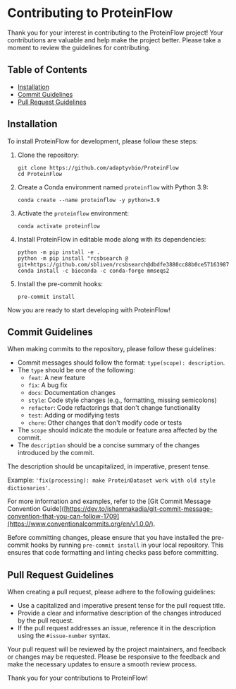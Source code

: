 # Contributing to ProteinFlow

Thank you for your interest in contributing to the ProteinFlow project! Your contributions are valuable and help make the project better. Please take a moment to review the guidelines for contributing.

## Table of Contents

- [Installation](#installation)
- [Commit Guidelines](#commit-guidelines)
- [Pull Request Guidelines](#pull-request-guidelines)

## Installation

To install ProteinFlow for development, please follow these steps:

1. Clone the repository:
    
    ```
    git clone https://github.com/adaptyvbio/ProteinFlow
    cd ProteinFlow
    ```
    
2. Create a Conda environment named `proteinflow` with Python 3.9:
    
    ```
    conda create --name proteinflow -y python=3.9
    ```
    
3. Activate the `proteinflow` environment:
    
    ```
    conda activate proteinflow
    ```
    
4. Install ProteinFlow in editable mode along with its dependencies:
    
    ```
    python -m pip install -e .
    python -m pip install "rcsbsearch @ git+https://github.com/sbliven/rcsbsearch@dbdfe3880cc88b0ce57163987db613d579400c8e"
    conda install -c bioconda -c conda-forge mmseqs2
    ```
    
5. Install the pre-commit hooks:
    
    ```
    pre-commit install
    ```

Now you are ready to start developing with ProteinFlow!

## Commit Guidelines

When making commits to the repository, please follow these guidelines:

- Commit messages should follow the format: `type(scope): description`.
- The `type` should be one of the following:
    - `feat`: A new feature
    - `fix`: A bug fix
    - `docs`: Documentation changes
    - `style`: Code style changes (e.g., formatting, missing semicolons)
    - `refactor`: Code refactorings that don't change functionality
    - `test`: Adding or modifying tests
    - `chore`: Other changes that don't modify code or tests
- The `scope` should indicate the module or feature area affected by the commit.
- The `description` should be a concise summary of the changes introduced by the commit.

The description should be uncapitalized, in imperative, present tense.

Example: `'fix(processing): make ProteinDataset work with old style dictionaries'`.

For more information and examples, refer to the [Git Commit Message Convention Guide]([https://dev.to/ishanmakadia/git-commit-message-convention-that-you-can-follow-1709](https://www.conventionalcommits.org/en/v1.0.0/).

Before committing changes, please ensure that you have installed the pre-commit hooks by running `pre-commit install` in your local repository. This ensures that code formatting and linting checks pass before committing.

## Pull Request Guidelines

When creating a pull request, please adhere to the following guidelines:

- Use a capitalized and imperative present tense for the pull request title.
- Provide a clear and informative description of the changes introduced by the pull request.
- If the pull request addresses an issue, reference it in the description using the `#issue-number` syntax.

Your pull request will be reviewed by the project maintainers, and feedback or changes may be requested. Please be responsive to the feedback and make the necessary updates to ensure a smooth review process.

Thank you for your contributions to ProteinFlow!
